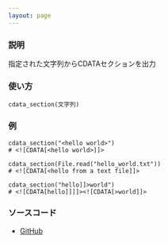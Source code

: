 ```yaml
---
layout: page
---
```

### 説明
指定された文字列からCDATAセクションを出力

### 使い方
    cdata_section(文字列)

### 例
    cdata_section("<hello world>")
    # <![CDATA[<hello world>]]>

    cdata_section(File.read("hello_world.txt"))
    # <![CDATA[<hello from a text file]]>

    cdata_section("hello]]>world")
    # <![CDATA[hello]]]]><![CDATA[>world]]>

### ソースコード
* [GitHub](https://github.com/rails/rails/blob/f33d52c95217212cbacc8d5e44b5a8e3cdc6f5b3/actionview/lib/action_view/helpers/tag_helper.rb#L292)
